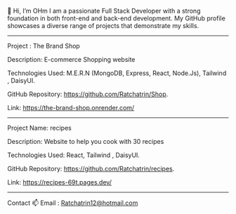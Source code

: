 👋 Hi, I’m OHm
   I am a passionate Full Stack Developer with a strong foundation in both front-end and back-end development. My GitHub profile showcases a diverse range of projects that demonstrate my skills.
   
_________________________________________________________________________________________________
Project : The Brand Shop

Description: E-commerce Shopping website

Technologies Used: M.E.R.N (MongoDB, Express, React, Node.Js), Tailwind , DaisyUI.

GitHub Repository: https://github.com/Ratchatrin/Shop.

Link:  https://the-brand-shop.onrender.com/
_________________________________________________________________________________________________
Project Name: recipes

Description: Website to help you cook with 30 recipes

Technologies Used: React, Tailwind , DaisyUI.

GitHub Repository: https://github.com/Ratchatrin/recipes.

Link:  https://recipes-69t.pages.dev/
_________________________________________________________________________________________________

Contact
📫 Email : Ratchatrin12@hotmail.com
